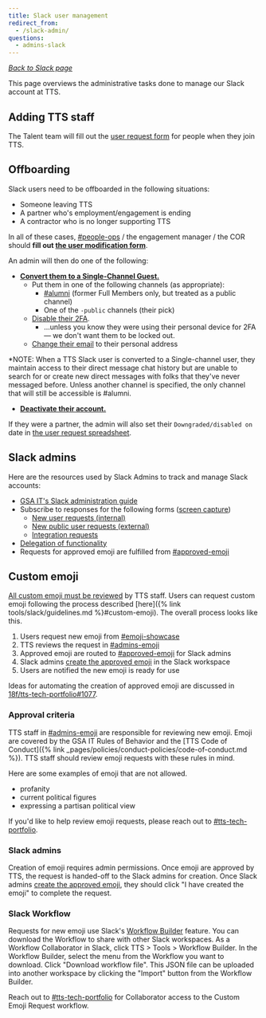 ```yaml
---
title: Slack user management
redirect_from:
  - /slack-admin/
questions:
  - admins-slack
---
```


[_Back to Slack page_](../)

This page overviews the administrative tasks done to manage our Slack account at TTS.

## Adding TTS staff

The Talent team will fill out the [user request form](https://docs.google.com/forms/d/e/1FAIpQLSfYQ-D82rIGwbCmwF3kAQERqczi5syVGq6GtmQNR6fhxRAA2Q/viewform?usp=sf_link) for people when they join TTS.

## Offboarding

Slack users need to be offboarded in the following situations:

- Someone leaving TTS
- A partner who's employment/engagement is ending
- A contractor who is no longer supporting TTS

In all of these cases, [#people-ops](https://gsa-tts.slack.com/messages/people-ops/) / the engagement manager / the COR should **fill out [the user modification form](https://docs.google.com/a/gsa.gov/forms/d/e/1FAIpQLSfYQ-D82rIGwbCmwF3kAQERqczi5syVGq6GtmQNR6fhxRAA2Q/viewform)**.

An admin will then do one of the following:

- **[Convert them to a Single-Channel Guest.](https://get.slack.help/hc/en-us/articles/218124397-Change-a-team-member-s-role)**
  - Put them in one of the following channels (as appropriate):
    - [#alumni](https://gsa-tts.slack.com/messages/alumni/) (former Full Members only, but treated as a public channel)
    - One of the `-public` channels (their pick)
  - [Disable their 2FA](https://get.slack.help/hc/en-us/articles/212221668-Require-two-factor-authentication-for-your-team).
    - ...unless you know they were using their personal device for 2FA — we don't want them to be locked out.
  - [Change their email](https://get.slack.help/hc/en-us/articles/225531168-Change-a-team-member-s-email-address) to their personal address

\*NOTE: When a TTS Slack user is converted to a Single-channel user, they maintain access to their direct message chat history but are unable to search for or create new direct messages with folks that they've never messaged before. Unless another channel is specified, the only channel that will still be accessible is #alumni.

- **[Deactivate their account.](https://get.slack.help/hc/en-us/articles/204475027-Deactivate-a-team-member-s-account)**

If they were a partner, the admin will also set their `Downgraded/disabled on` date in [the user request spreadsheet](https://docs.google.com/spreadsheets/d/1weEbuD1RUqtwTiHCT_roD6tvKkBiQL5nkLe8btxyKHA/edit#gid=1249016991).

## Slack admins

Here are the resources used by Slack Admins to track and manage Slack accounts:

- [GSA IT's Slack administration guide](https://docs.google.com/document/d/1ncHqriv2CnsZQ7brrZ3mlLCK_i-XuvW-kRpXb0fP0t4/edit)
- Subscribe to responses for the following forms ([screen capture](https://cl.ly/03100Y0u2v2i))
  - [New user requests (internal)](https://docs.google.com/forms/d/e/1FAIpQLSfYQ-D82rIGwbCmwF3kAQERqczi5syVGq6GtmQNR6fhxRAA2Q/viewform?usp=sf_link)
  - [New public user requests (external)](https://docs.google.com/forms/d/e/1FAIpQLSfYQ-D82rIGwbCmwF3kAQERqczi5syVGq6GtmQNR6fhxRAA2Q/viewform?usp=sf_link)
  - [Integration requests](https://docs.google.com/a/gsa.gov/forms/d/1sH-eLcDMDSBE9xvUnbE39N0PFOcfg6Mf3mnWU8xzBz8/edit#responses)
- [Delegation of functionality](https://docs.google.com/a/gsa.gov/document/d/1gDuScce7R6q6NqQPPS3cFe3dZFYO_ZEp60dmuzVDYwg/edit?usp=sharing)
- Requests for approved emoji are fulfilled from [#approved-emoji](https://gsa-tts.slack.com/archives/C024G4VLWGM)


## Custom emoji

[All custom emoji must be reviewed](https://github.com/18f/tts-tech-portfolio/issues/1077) by TTS staff.
Users can request custom emoji following the process described [here]({% link tools/slack/guidelines.md %}#custom-emoji).
The overall process looks like this.

1. Users request new emoji from [#emoji-showcase](https://gsa-tts.slack.com/archives/C0X2T36AY)
1. TTS reviews the request in [#admins-emoji](https://gsa-tts.slack.com/archives/C024EBDS1NC)
1. Approved emoji are routed to [#approved-emoji](https://gsa-tts.slack.com/archives/C024G4VLWGM) for Slack admins
1. Slack admins [create the approved emoji](https://gsa-tts.slack.com/customize/emoji) in the Slack workspace
1. Users are notified the new emoji is ready for use

Ideas for automating the creation of approved emoji are discussed in
[18f/tts-tech-portfolio#1077](https://github.com/18f/tts-tech-portfolio/issues/1077).


### Approval criteria

TTS staff in [#admins-emoji](https://gsa-tts.slack.com/archives/C024EBDS1NC) are
responsible for reviewing new emoji. Emoji are covered by the GSA IT Rules of
Behavior and the [TTS Code of Conduct]({% link _pages/policies/conduct-policies/code-of-conduct.md %}).
TTS staff should review emoji requests with these rules in mind.

Here are some examples of emoji that are not allowed.

- profanity
- current political figures
- expressing a partisan political view

If you'd like to help review emoji requests, please reach out to
[#tts-tech-portfolio](https://gsa-tts.slack.com/archives/CNW3GL70S).


### Slack admins

Creation of emoji requires admin permissions. Once emoji are approved by TTS,
the request is handed-off to the Slack admins for creation. Once Slack admins
[create the approved emoji](https://gsa-tts.slack.com/customize/emoji), they
should click "I have created the emoji" to complete the request.


### Slack Workflow

Requests for new emoji use Slack's [Workflow Builder](https://slack.com/help/articles/360035692513-Guide-to-Workflow-Builder)
feature. You can download the Workflow to share with other Slack workspaces. As
a Workflow Collaborator in Slack, click TTS > Tools > Workflow Builder. In the
Workflow Builder, select the menu from the Workflow you want to download. Click
"Download workflow file".  This JSON file can be uploaded into another workspace
by clicking the "Import" button from the Workflow Builder.

Reach out to [#tts-tech-portfolio](https://gsa-tts.slack.com/archives/CNW3GL70S)
for Collaborator access to the Custom Emoji Request workflow.
